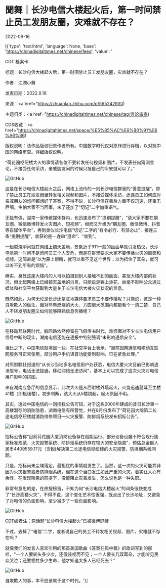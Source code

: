 # 聞舞｜长沙电信大楼起火后，第一时间禁止员工发朋友圈，灾难就不存在？

2022-09-16

[{'type': 'text/html', 'language': None, 'base': 'https://chinadigitaltimes.net/chinese/feed', 'value': '

CDT 档案卡

标题：长沙电信大楼起火后，第一时间禁止员工发朋友圈，灾难就不存在？

作者：江湖小舞

发表日期：2022.9.16

来源：<a href="https://zhuanlan.zhihu.com/p/565242930)

主题归类：<a href="https://chinadigitaltimes.net/chinese/tag/言论审查)

CDS收藏：<a href="https://chinadigitaltimes.net/space/%E5%85%AC%E6%B0%91%E9%A6%86)

版权说明：该作品版权归原作者所有。中国数字时代仅对原作进行存档，以对抗中国的网络审查。详细版权说明。





“荷花园枢纽楼大火的事情请各位不要转发任何视频和图片，不发表任何猜测言论，不接受任何采访，亲戚朋友问的时候只报自己的平安就可以了。”

![GitHub](https://chinadigitaltimes.net/chinese/files/2022/09/post-687144-6324e8ac1f6c7.)

这是在长沙电信大楼起火之后，网络上流传的一则长沙电信群里的“善意提醒”，除了禁止员工在朋友圈里转发相关视频和图片，不接受媒体采访，还连员工如何应对亲戚朋友的询问都想好了答案，不得不说，长沙电信在善后方面不仅迅速，还事无巨细，生怕大家不当回事，末了还加了“切记”二字加重语气。

无独有偶，湖南一家传统媒体群内，也迅速发布了“提别提醒”，“请大家不要在朋友圈、微信微博转发火灾图片、短视频”，继而又升级为“朋友圈、微信微博、抖音等自媒体平台”，再到类似长沙电信“切记”二字的“有令必行、有禁必止”，接连三条“提别提醒”，收获的是一连串“遵命”、“收到”。

一起燃烧瞬间就在网络上铺天盖地，景象近乎911一般的画面早就引发热议，长沙电信第一时间不是询问员工个人安危，而是在群里要求大家不要传播火灾的画面和视频，这简直是“以为蒙上眼睛，就可以看不见这个世界；以为捂住了耳朵，就可以听不到所有的烦恼”。

确实，身处这座大楼内的人可以拍摄到别人接触不到的画面，甚至大楼内部的状况，但比起网络上已经铺天盖地的消息，只能说是锦上添花，丝毫不影响公众通过媒体和社交平台获取到大量关于长沙电信大楼火灾状况的信息。

既然如此，为何无论是长沙还是驻地媒体要求员工不要传播呢？只能说，这是一种自欺欺人的做法，面对熊熊燃烧的大火，方圆很大范围内都能看个一清二楚，自己人不转发朋友圈又如何能够阻挡信息传播呢？

![GitHub](https://chinadigitaltimes.net/chinese/files/2022/09/post-687144-6324e8ac3b467.)

在移动互联网时代，脑回路依然停留在飞鸽传书时代，难怪面对不少长沙电信用户信号中断的现实，湖南电信还能在通报中特别强调“未影响通信安全”。

相比之下，中国电信就坦诚一些，在社交平台上表示，“目前固网通信和移动互联网服务可正常使用，部分用户手机语音功能受到影响，已在紧急处理。”

对照财联社报道的“从长沙当地多名电信用户处获悉，电信大厦火灾目前已影响通讯信号，电话无法接通，移动网络无法访问”，基本上可以完成了这次火灾对电信用户影响的拼图。

来自湖南应急厅的信息显示，此次大火是从西附楼外墙起火，火势迅速蔓延至主楼41楼（即枢纽楼）。初步判断，该大火从5楼烧起，起火原因不明。

其实，透过中国电信的一则招标公告可知，对于这栋2000年建成的昔日长沙第一高楼潜存的消防隐患，湖南电信有所警觉，并在8月份发布了“荷花园大院第二长途电信枢纽楼就消防维修项目—火灾报警、防排烟系统发布招标公告”。

![GitHub](https://chinadigitaltimes.net/chinese/files/2022/09/post-687144-6324e8ac57352.)

招标公告称“目前荷花园大厦消防设备存在超期运行、部分设备设置不符合现行国家标准规范，火灾报警系统、防排烟系统仍存在较大的安全隐患”，预估总金额人民币4409559.17元（含税)解决第二长途电信枢纽楼的火灾报警、防排烟系统问题。

只是，招标尚未尘埃落定，最担忧的事情就发生了。当然，这一次的火灾可能并非因为火灾报警或者防排烟系统，但在这个当口发生如此严重的火灾，着实让人心有余悸，在发现隐患的前提下，没能阻止灾害发生，怎么说也是一种失职。

非常有意思的是，在热搜榜首，不知为何“长沙电信大楼起火”的词条很快变成了“长沙高楼火灾”，不得不说，这个变化艺术性很强，既点出了长沙地址，又避免了对电信的负面影响，至少减少了一些负面影响。

![GitHub](https://chinadigitaltimes.net/chinese/files/2022/09/image-1663362490629.png)

CDT编者注：原话题“长沙电信大楼起火”已被微博屏蔽

不过，去掉了“电信”二字，或者说自己的员工不转发相关视频、图片，灾难就不存在吗？

就像我们的发言人喜欢引用的那首美国歌曲《答案在风中飘》的歌词写到的那样，“一个人要转头多少次，还假装视而不见；一个人要长几双耳朵，才能听见民众哭泣；还要牺牲多少生命，他才知道太多人已经死去？”

![GitHub](https://chinadigitaltimes.net/chinese/files/2022/09/post-687144-6324e8aca31e6.)

自欺欺人的事，本不应该属于这个时代。'}]